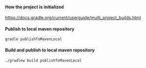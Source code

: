 #### How the project is initialized

https://docs.gradle.org/current/userguide/multi_project_builds.html

#### Publish to local maven repository

```
gradle publishToMavenLocal
```

#### Build and publish to local maven repository

```
./gradlew build publishToMavenLocal
```
